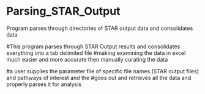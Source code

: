 # Parsing_STAR_Output
Program parses through directories of STAR output data and consolidates data

#This program parses through STAR Output results and consolidates everything into a tab delimited file
#making examining the data in excel much easier and more accurate then manually curating the data

#a user supplies the parameter file of specific file names (STAR output files) and pathways of interest and the
#goes out and retrieves all the data and properly parses it for analysis


